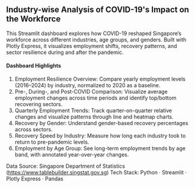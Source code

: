 ## Industry-wise Analysis of COVID-19's Impact on the Workforce

This Streamlit dashboard explores how COVID-19 reshaped Singapore’s workforce across different industries, age groups, and genders.
Built with Plotly Express, it visualizes employment shifts, recovery patterns, and sector resilience during and after the pandemic.

#### Dashboard Highlights

1. Employment Resilience Overview: Compare yearly employment levels (2016–2024) by industry, normalized to 2020 as a baseline.
2. Pre-, During-, and Post-COVID Comparison: Visualize average employment changes across time periods and identify top/bottom recovering sectors.
3. Quarterly Employment Trends: Track quarter-on-quarter relative changes and visualize patterns through line and heatmap charts.
4. Recovery by Gender: Understand gender-based recovery percentages across sectors.
5. Recovery Speed by Industry: Measure how long each industry took to return to pre-pandemic levels.
6. Employment by Age Group: See long-term employment trends by age band, with annotated year-over-year changes.

Data Source: Singapore Department of Statistics (https://www.tablebuilder.singstat.gov.sg)
Tech Stack: Python · Streamlit · Plotly Express · Pandas
